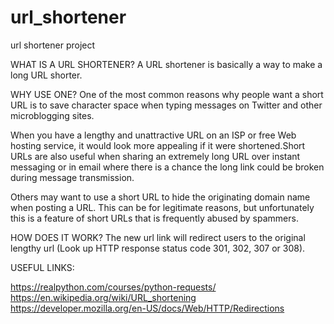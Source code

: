 # url_shortener
url shortener project

WHAT IS A URL SHORTENER?
A URL shortener is basically a way to make a long URL shorter. 

WHY USE ONE?
One of the most common reasons why people want a short URL is to save character space when typing messages on Twitter and other microblogging sites.

When you have a lengthy and unattractive URL on an ISP or free Web hosting service, it would look more appealing if it were shortened.Short URLs are also useful when sharing an extremely long URL over instant messaging or in email where there is a chance the long link could be broken during message transmission.

Others may want to use a short URL to hide the originating domain name when posting a URL. This can be for legitimate reasons, but unfortunately this is a feature of short URLs that is frequently abused by spammers.

HOW DOES IT WORK?
The new url link will redirect users to the original lengthy url (Look up HTTP response status code 301, 302, 307 or 308).

USEFUL LINKS:

https://realpython.com/courses/python-requests/
https://en.wikipedia.org/wiki/URL_shortening
https://developer.mozilla.org/en-US/docs/Web/HTTP/Redirections





